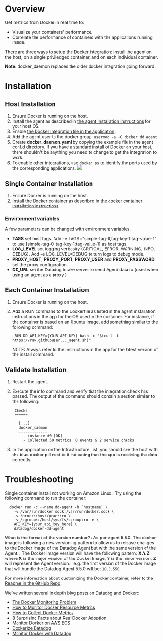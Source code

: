 # Overview
Get metrics from Docker in real time to:

* Visualize your containers' performance.
* Correlate the performance of containers with the applications running inside.

There are three ways to setup the Docker integration: install the agent on the host, on a single priviledged container, and on each individual container.

**Note:** docker_daemon replaces the older docker integration going forward.

# Installation

## Host Installation

1. Ensure Docker is running on the host.
2. Install the agent as described in [the agent installation instructions](https://app.datadoghq.com/account/settings#agent) for your host OS.
3. Enable [the Docker integration tile in the application](https://app.datadoghq.com/account/settings#integrations/docker).
4. Add the agent user to the docker group: ```usermod -a -G docker dd-agent```
5. Create  **docker_daemon.yaml** by copying the example file in the agent conf.d directory. If you have a standard install of Docker on your host, there shouldn't be anything you need to change to get the integration to work.
6. To enable other integrations, use ```docker ps``` to identify the ports used by the corresponding applications.
    ![](/static/images/integrations-docker-dockerps.png)

## Single Container Installation

1. Ensure Docker is running on the host.
2. Install the Docker container as described in [the docker container installation instructions](https://app.datadoghq.com/account/settings#agent/docker).

### Environment variables

A few parameters can be changed with environment variables.

* **TAGS** set host tags. Add -e TAGS="simple-tag-0,tag-key-1:tag-value-1" to use [simple-tag-0, tag-key-1:tag-value-1] as host tags.
* **LOG_LEVEL** set logging verbosity (CRITICAL, ERROR, WARNING, INFO, DEBUG). Add -e LOG_LEVEL=DEBUG to turn logs to debug mode.
* **PROXY_HOST**, **PROXY_PORT**, **PROXY_USER** and **PROXY_PASSWORD** set the proxy configuration.
* **DD_URL** set the Datadog intake server to send Agent data to (used when using an agent as a proxy )

## Each Container Installation

1. Ensure Docker is running on the host.
2. Add a RUN command to the Dockerfile as listed in the agent installation instructions in the app for the OS used in the container. For instance, if the container is based on an Ubuntu image, add something similar to the following command:

        RUN DD_API_KEY={YOUR_API_KEY} bash -c "$(curl -L https://raw.githubuser..._agent.sh)"

    NOTE: Always refer to the instructions in the app for the latest version of the install command.


## Validate Installation

1. Restart the agent.
2. Execute the info command and verify that the integration check has passed. The output of the command should contain a section similar to the following:

        Checks
        ======

          [...]
          docker_daemon
          -------------
            - instance #0 [OK]
            - Collected 50 metrics, 0 events & 2 service checks

3. In the application on the Infrastructure List, you should see the host with the blue docker pill next to it indicating that the app is receiving the data correctly.

# Troubleshooting

Single container install not working on Amazon Linux
: Try using the following command to run the container:

      docker run -d --name dd-agent -h `hostname` \
        -v /var/run/docker.sock:/var/run/docker.sock \
        -v /proc/:/host/proc/:ro \
        -v /cgroup/:/host/sys/fs/cgroup:ro -e \
        API_KEY={your_api_key_here} \
        datadog/docker-dd-agent

What is the format of the version number?
: As per Agent 5.5.0. The docker image is following a new versioning pattern to allow us to release changes to the Docker image of the Datadog Agent but with the same version of the Agent.
: The Docker image version will have the following pattern: **X.Y.Z** where **X** is the major version of the Docker Image, **Y** is the minor version, **Z** will represent the Agent version.
: e.g. the first version of the Docker image that will bundle the Datadog Agent 5.5.0 will be: ```10.0.550```


For more information about customizing the Docker container, refer to the [Readme in the GitHub Repo](https://github.com/DataDog/docker-dd-agent).

We've written several in depth blog posts on Datadog and Docker::

* [The Docker Monitoring Problem](https://www.datadoghq.com/docker-adoption/)
* [How to Monitor Docker Resource Metrics](https://www.datadoghq.com/blog/how-to-monitor-docker-resource-metrics/)
* [How to Collect Docker Metrics](https://www.datadoghq.com/blog/how-to-collect-docker-metrics/)
* [8 Surprising Facts about Real Docker Adoption](https://www.datadoghq.com/docker-adoption/)
* [Monitor Docker on AWS ECS](https://www.datadoghq.com/blog/monitor-docker-on-aws-ecs/)
* [Dockerize Datadog](https://www.datadoghq.com/2014/06/docker-ize-datadog/)
* [Monitor Docker with Datadog](https://www.datadoghq.com/2014/06/monitor-docker-datadog/)
